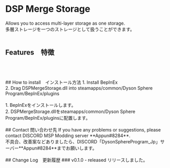 # DSP Merge Storage
Allows you to access multi-layer storage as one storage.<br>
多層ストレージを一つのストレージとして扱うことができます。<br>
<br>
## Features　特徴



<br>
<br>
<br>
## How to install　インストール方法
1. Install BepInEx<br>
2. Drag DSPMergeStorage.dll into steamapps/common/Dyson Sphere Program/BepInEx/plugins<br>
<br>
1. BepInExをインストールします。<br>
2. DSPMergeStorage.dllをsteamapps/common/Dyson Sphere Program/BepInEx/pluginsに配置します。<br>
<br>
## Contact 問い合わせ先
If you have any problems or suggestions, please contact DISCORD MSP Modding server **Appun#8284**.<br>
不具合、改善案などありましたら、DISCORD「DysonSphereProgram_Jp」サーバー**Appun#8284**までお願いします。<br>
<br>
## Change Log　更新履歴
### v0.1.0
- released リリースしました。
